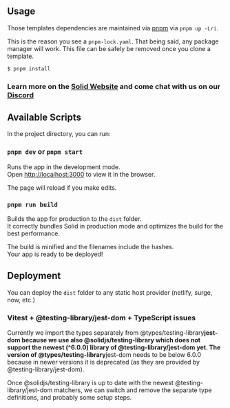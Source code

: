 ## Usage

Those templates dependencies are maintained via [pnpm](https://pnpm.io) via `pnpm up -Lri`.

This is the reason you see a `pnpm-lock.yaml`. That being said, any package manager will work. This file can be safely be removed once you clone a template.

```bash
$ pnpm install
```

### Learn more on the [Solid Website](https://solidjs.com) and come chat with us on our [Discord](https://discord.com/invite/solidjs)

## Available Scripts

In the project directory, you can run:

### `pnpm dev` or `pnpm start`

Runs the app in the development mode.<br>
Open [http://localhost:3000](http://localhost:3000) to view it in the browser.

The page will reload if you make edits.<br>

### `pnpm run build`

Builds the app for production to the `dist` folder.<br>
It correctly bundles Solid in production mode and optimizes the build for the best performance.

The build is minified and the filenames include the hashes.<br>
Your app is ready to be deployed!

## Deployment

You can deploy the `dist` folder to any static host provider (netlify, surge, now, etc.)

### Vitest + @testing-library/jest-dom + TypeScript issues

Currently we import the types separately from @types/testing-library**jest-dom because we use also @solidjs/testing-library which does not support the newest (^6.0.0) library of @testing-library/jest-dom yet.
The version of @types/testing-library**jest-dom needs to be below 6.0.0 because in newer versions it is deprecated (as they are provided by @testing-library/jest-dom).

Once @solidjs/testing-library is up to date with the newest @testing-library/jest-dom matchers, we can switch and remove the separate type definitions, and probably some setup steps.
